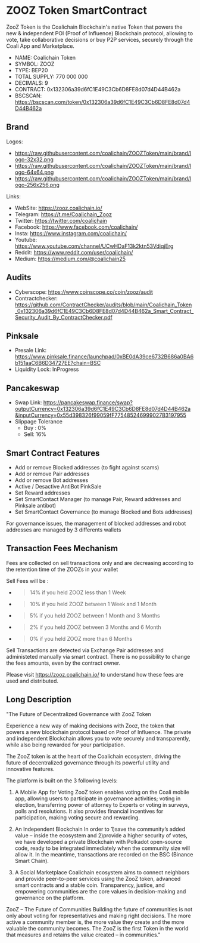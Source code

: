 # ZOOZ Token SmartContract

ZooZ Token is the Coalichain Blockchain's native Token that powers the new & independent POI (Proof of Influence) Blockchain protocol, allowing to vote, take collaborative decisions or buy P2P services, securely through the Coali App and Marketplace.

- NAME: Coalichain Token
- SYMBOL: ZOOZ
- TYPE: BEP20
- TOTAL SUPPLY: 770 000 000
- DECIMALS: 9
- CONTRACT: 0x132306a39d6fC1E49C3Cb6D8FE8d07d4D44B462a
- BSCSCAN: https://bscscan.com/token/0x132306a39d6fC1E49C3Cb6D8FE8d07d4D44B462a

## Brand

Logos:
- https://raw.githubusercontent.com/coalichain/ZOOZToken/main/brand/logo-32x32.png
- https://raw.githubusercontent.com/coalichain/ZOOZToken/main/brand/logo-64x64.png
- https://raw.githubusercontent.com/coalichain/ZOOZToken/main/brand/logo-256x256.png

Links: 
- WebSite: https://zooz.coalichain.io/
- Telegram: https://t.me/Coalichain_Zooz
- Twitter: https://twitter.com/coalichain
- Facebook: https://www.facebook.com/coalichain/
- Insta: https://www.instagram.com/coalichain/
- Youtube: https://www.youtube.com/channel/UCwHDaF13k2ktn53VdiqjErg
- Reddit: https://www.reddit.com/user/coalichain/
- Medium: https://medium.com/@coalichain25

## Audits
- Cyberscope: https://www.coinscope.co/coin/zooz/audit
- Contractchecker: https://github.com/ContractChecker/audits/blob/main/Coalichain_Token_0x132306a39d6fC1E49C3Cb6D8FE8d07d4D44B462a_Smart_Contract_Security_Audit_By_ContractChecker.pdf

## Pinksale
- Presale Link: https://www.pinksale.finance/launchpad/0xBE0dA39ce6732B686a0BA6b151aaC6B6D34727EE?chain=BSC
- Liquidity Lock: InProgress
  
## Pancakeswap
- Swap Link: https://pancakeswap.finance/swap?outputCurrency=0x132306a39d6fC1E49C3Cb6D8FE8d07d4D44B462a&inputCurrency=0x55d398326f99059fF775485246999027B3197955
- Slippage Tolerance
  - Buy : 0%
  - Sell: 16%

## Smart Contract Features
- Add or remove Blocked addresses (to fight against scams)
- Add or remove Pair addresses
- Add or remove Bot addresses
- Active / Desactive AntiBot PinkSale
- Set Reward addresses
- Set SmartContact Manager (to manage Pair, Reward addresses and Pinksale antibot)
- Set SmartContact Governance (to manage Blocked and Bots addresses)

For governance issues, the management of blocked addresses and robot addresses are managed by 3 differents wallets

## Transaction Fees Mechanism
Fees are collected on sell transactions only and are decreasing according to the retention time of the ZOOZs in your wallet

Sell Fees will be :
- > 14% if you held ZOOZ less than 1 Week
- > 10% if you held ZOOZ between 1 Week and 1 Month
- > 5% if you held ZOOZ between 1 Month and 3 Months
- > 2% if you held ZOOZ between 3 Months and 6 Month
- > 0% if you held ZOOZ more than 6 Months

Sell Transactions are detected via Exchange Pair addresses and administeted manually via smart contract.
There is no possibility to change the fees amounts, even by the contract owner.

Please visit https://zooz.coalichain.io/ to understand how these fees are used and distributed.

## Long Description 

"The Future of Decentralized Governance with ZooZ Token

Experience a new way of making decisions with Zooz, the token that powers a new blockchain protocol based on Proof of Influence. The private and independent Blockchain allows you to vote securely and transparently, while also being rewarded for your participation. 

The ZooZ token is at the heart of the Coalichain ecosystem, driving the future of decentralized governance through its powerful utility and innovative features. 

The platform is built on the 3 following levels:

1) A Mobile App for Voting
ZooZ token enables voting on the Coali mobile app, allowing users to participate in governance activities; voting in election, transferring power of attorney to Experts or voting in surveys, polls and resolutions. It also provides financial incentives for participation, making voting secure and rewarding.

2) An Independent Blockchain
In order to 1)save the community’s added value – inside the ecosystem and 2)provide a higher security of votes, we have developed a private Blockchain with Polkadot open-source code, ready to be integrated immediately when the community size will allow it. In the meantime, transactions are recorded on the BSC (Binance Smart Chain).

3) A Social Marketplace
Coalichain ecosystem aims to connect neighbors and provide peer-to-peer services using the ZooZ token, advanced smart contracts and a stable coin. Transparency, justice, and empowering communities are the core values in decision-making and governance on the platform.

ZooZ – The Future of Communities
Building the future of communities is not only about voting for representatives and making right decisions. The more active a community member is, the more value they create and the more valuable the community becomes. The ZooZ is the first Token in the world that measures and retains the value created – in communities."
